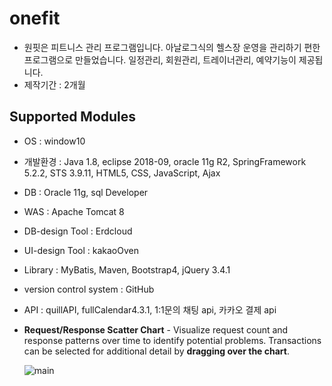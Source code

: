 # onefit
* 원핏은 피트니스 관리 프로그램입니다. 아날로그식의 헬스장 운영을 관리하기 편한 프로그램으로 만들었습니다. 일정관리, 회원관리, 트레이너관리, 예약기능이 제공됩니다.
* 제작기간 : 2개월

## Supported Modules
* OS : window10
* 개발환경 : Java 1.8, eclipse 2018-09, oracle 11g R2, SpringFramework 5.2.2, STS 3.9.11, HTML5, CSS, JavaScript, Ajax
* DB : Oracle 11g, sql Developer
* WAS : Apache Tomcat 8
* DB-design Tool : Erdcloud
* UI-design Tool : kakaoOven
* Library : MyBatis, Maven, Bootstrap4, jQuery 3.4.1
* version control system : GitHub
* API : quillAPI, fullCalendar4.3.1, 1:1문의 채팅 api, 카카오 결제 api

* **Request/Response Scatter Chart** - Visualize request count and response patterns over time to identify potential problems. Transactions can be selected for additional detail by **dragging over the chart**.

  ![main](doc/images/ss_server-map.png)
